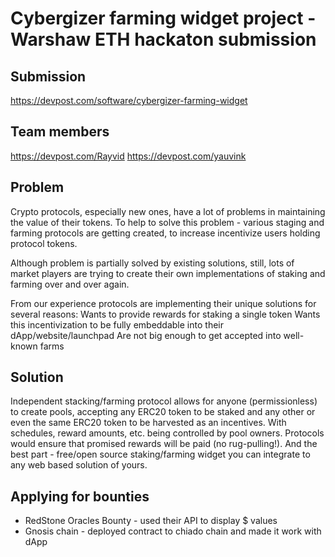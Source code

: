 Cybergizer farming widget project - Warshaw ETH hackaton submission
==========================

## Submission
https://devpost.com/software/cybergizer-farming-widget

## Team members
https://devpost.com/Rayvid
https://devpost.com/yauvink

## Problem
Crypto protocols, especially new ones, have a lot of problems in maintaining the value of their tokens. To help to solve this problem - various staging and farming protocols are getting created, to increase incentivize users holding protocol tokens.

Although problem is partially solved by existing solutions, still, lots of market players are trying to create their own implementations of staking and farming over and over again.

From our experience protocols are implementing their unique solutions for several reasons:
Wants to provide rewards for staking a single token
Wants this incentivization to be fully embeddable into their dApp/website/launchpad
Are not big enough to get accepted into well-known farms

## Solution
Independent stacking/farming protocol allows for anyone (permissionless) to create pools, accepting any ERC20 token to be staked and any other or even the same ERC20 token to be harvested as an incentives. With schedules, reward amounts, etc. being controlled by pool owners.
Protocols would ensure that promised rewards will be paid (no rug-pulling!).
And the best part - free/open source staking/farming widget you can integrate to any web based solution of yours.

## Applying for bounties
- RedStone Oracles Bounty - used their API to display $ values
- Gnosis chain - deployed contract to chiado chain and made it work with dApp
